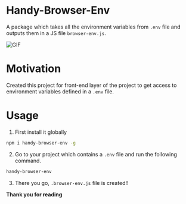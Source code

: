 # Handy-Browser-Env

A package which takes all the environment variables from `.env` file and outputs them in a JS file `browser-env.js`.

![GIF]('./GIF.gif)

# Motivation
Created this project for front-end layer of the project to get access to environment variables defined in a `.env` file.

# Usage
1. First install it globally
```bash
npm i handy-browser-env -g
```

2. Go to your project which contains a `.env` file and run the following command.
```bash
handy-browser-env
```

3. There you go, `.browser-env.js` file is created!!

**Thank you for reading**
